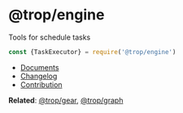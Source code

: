 # @trop/engine

Tools for schedule tasks

```js
const {TaskExecutor} = require('@trop/engine')
```

* [Documents](doc/index.md)
* [Changelog](changelog.md)
* [Contribution](contribution.md)

**Related**: [@trop/gear](https://github.com/kevin-leptons/trop_gear),
[@trop/graph](https://github.com/kevin-leptons/trop_graph)

